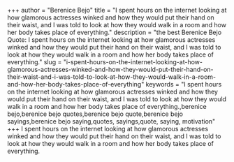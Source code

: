 +++
author = "Berenice Bejo"
title = "I spent hours on the internet looking at how glamorous actresses winked and how they would put their hand on their waist, and I was told to look at how they would walk in a room and how her body takes place of everything."
description = "the best Berenice Bejo Quote: I spent hours on the internet looking at how glamorous actresses winked and how they would put their hand on their waist, and I was told to look at how they would walk in a room and how her body takes place of everything."
slug = "i-spent-hours-on-the-internet-looking-at-how-glamorous-actresses-winked-and-how-they-would-put-their-hand-on-their-waist-and-i-was-told-to-look-at-how-they-would-walk-in-a-room-and-how-her-body-takes-place-of-everything"
keywords = "I spent hours on the internet looking at how glamorous actresses winked and how they would put their hand on their waist, and I was told to look at how they would walk in a room and how her body takes place of everything.,berenice bejo,berenice bejo quotes,berenice bejo quote,berenice bejo sayings,berenice bejo saying,quotes, sayings,quote, saying, motivation"
+++
I spent hours on the internet looking at how glamorous actresses winked and how they would put their hand on their waist, and I was told to look at how they would walk in a room and how her body takes place of everything.
